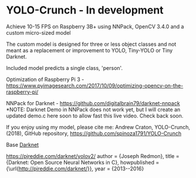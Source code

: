 # YOLO-Crunch - In development

Achieve 10-15 FPS on Raspberry 3B+ using NNPack, OpenCV 3.4.0 and a custom micro-sized model

The custom model is designed for three or less object classes and not meant as a replacement or improvement to YOLO, Tiny-YOLO or Tiny Darknet.

Included model predicts a single class, 'person'.

Optimization of Raspberry Pi 3 - https://www.pyimagesearch.com/2017/10/09/optimizing-opencv-on-the-raspberry-pi/

NNPack for Darknet - https://github.com/digitalbrain79/darknet-nnpack
*NOTE: Darknet Demo in NNPack does not work yet, but I will create an updated demo.c here soon to allow fast this live video.  Check back soon.

If you enjoy using my model, please cite me: 
Andrew Craton, YOLO-Crunch, (2018), GitHub repository, https://github.com/spinoza1791/YOLO-Crunch

Base [Darknet](https://github.com/pjreddie/darknet)

https://pjreddie.com/darknet/yolov2/
author =   {Joseph Redmon},
title =    {Darknet: Open Source Neural Networks in C},
howpublished = {\url{http://pjreddie.com/darknet/}},
year = {2013--2016}

